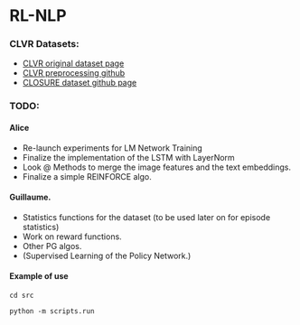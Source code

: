 # RL-NLP

### CLVR Datasets: 
* [CLVR original dataset page](https://cs.stanford.edu/people/jcjohns/clevr/)
* [CLVR preprocessing github](https://github.com/facebookresearch/clevr-iep/blob/master/TRAINING.md)
* [CLOSURE dataset github page](https://github.com/rizar/CLOSURE)

### TODO: 
#### Alice
* Re-launch experiments for LM Network Training 
* Finalize the implementation of the LSTM with LayerNorm
* Look @ Methods to merge the image features and the text embeddings. 
* Finalize a simple REINFORCE algo. 

#### Guillaume. 
* Statistics functions for the dataset (to be used later on for episode statistics)
* Work on reward functions. 
* Other PG algos. 
* (Supervised Learning of the Policy Network.)



#### Example of use 
`cd src`

`python -m scripts.run`
